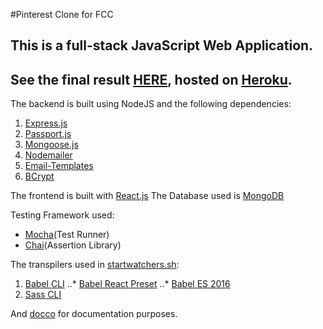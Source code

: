 #Pinterest Clone for FCC

## This is a full-stack JavaScript Web Application.
## See the final result [HERE](https://lit-springs-17427.herokuapp.com/), hosted on [Heroku](https://www.heroku.com/). 

The backend is built using NodeJS and the following dependencies:

1. [Express.js](http://expressjs.com/de/)
2. [Passport.js](http://passportjs.org/)
3. [Mongoose.js](http://mongoosejs.com/)
4. [Nodemailer](https://github.com/nodemailer/nodemailer)
5. [Email-Templates](https://www.npmjs.com/package/email-templates)
5. [BCrypt](https://www.npmjs.com/package/bcrypt-nodejs)

The frontend is built with [React.js](https://facebook.github.io/react/)
The Database used is [MongoDB](https://www.mongodb.org/)

Testing Framework used:
* [Mocha](https://mochajs.org/)(Test Runner)
* [Chai](http://chaijs.com/)(Assertion Library)

The transpilers used in [startwatchers.sh](startwatchers.sh):

1. [Babel CLI](https://babeljs.io/docs/usage/cli/)
..* [Babel React Preset](https://babeljs.io/docs/plugins/preset-react/)
..* [Babel ES 2016](https://www.npmjs.com/package/babel-preset-es2016)
2. [Sass CLI](http://sass-lang.com/install)

And [docco](https://jashkenas.github.io/docco/) for documentation purposes.

